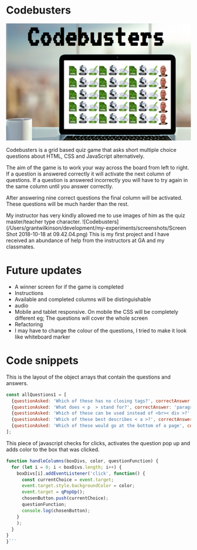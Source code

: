 # Codebusters

![Codebusters](screenshots/codebusters-screenshot.png)


Codebusters is a grid based quiz game that asks short multiple choice questions about HTML, CSS and JavaScript alternatively.

The aim of the game is to work your way across the board from left to right. If a question is answered correctly it will activate the next column of questions. If a question is answered incorrectly you will have to try again in the same column until you answer correctly.

After answering nine correct questions the final column will be activated. These questions will be much harder than the rest.

My instructor has very kindly allowed me to use images of him as the quiz master/teacher type character.
![Codebusters](/Users/grantwilkinson/development/my-experiments/screenshots/Screen Shot 2018-10-18 at 09.42.04.png)
This is my first project and I have received an abundance of help from the instructors at GA and my classmates.



# Future updates

* A winner screen for if the game is completed
* Instructions
* Available and completed columns will be distinguishable
* audio
* Mobile and tablet responsive. On mobile the CSS will be completely different eg; The questions will cover the whole screen
* Refactoring
* I may have to change the colour of the questions, I tried to make it look like whiteboard marker

# Code snippets

This is the layout of the object arrays that contain the questions and answers.

```javascript
const allQuestions1 = [
  {questionAsked: 'Which of these has no closing tags?', correctAnswer: 'img', options: ['img', 'div', 'p']},
  {questionAsked: 'What does < p  > stand for?', correctAnswer: 'paragraph', options: ['paragraph', 'permanent', 'potato']},
  {questionAsked: 'Which of these can be used instead of <br>< div >?', correctAnswer: 'article', options: ['article', 'h1', 'span']},
  {questionAsked: 'Which of these best describes < a >?', correctAnswer: 'link', options: ['link', 'alpha', 'android']},
  {questionAsked: 'Which of these would go at the bottom of a page', correctAnswer: 'footer', options: ['footer', 'header', 'nav']}
];
```

This piece of javascript checks for clicks, activates the question pop up and adds color to the box that was clicked.

```javascript
function handleColumns(boxDivs, color, questionFunction) {
  for (let i = 0; i < boxDivs.length; i++) {
    boxDivs[i].addEventListener('click', function() {
      const currentChoice = event.target;
      event.target.style.backgroundColor = color;
      event.target = qPopUp();
      chosenButton.push(currentChoice);
      questionFunction;
      console.log(chosenButton);
    }
    );
  }
}
}```
